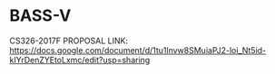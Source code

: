     

# BASS-V
CS326-2017F 
PROPOSAL LINK: https://docs.google.com/document/d/1tu1lnvw8SMuiaPJ2-loi_Nt5id-kIYrDenZYEtoLxmc/edit?usp=sharing
